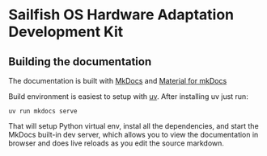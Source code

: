 # Sailfish OS Hardware Adaptation Development Kit

## Building the documentation

The documentation is built with [MkDocs](https://www.mkdocs.org/) and
[Material for mkDocs](https://squidfunk.github.io/mkdocs-material/)

Build environment is easiest to setup with [uv](https://docs.astral.sh/uv/).
After installing uv just run:

    uv run mkdocs serve

That will setup Python virtual env, instal all the dependencies, and start the
MkDocs built-in dev server, which allows you to view the documentation in
browser and does live reloads as you edit the source markdown.

